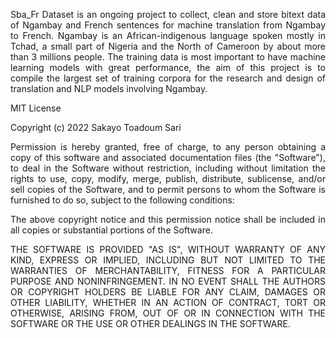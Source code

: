 <p align="justify">Sba_Fr Dataset is an ongoing project to collect, clean and store bitext data of Ngambay and French 
sentences for machine translation from Ngambay to French. Ngambay is an 
African-indigenous language spoken mostly in Tchad, a small part of Nigeria and the North of Cameroon 
by about more than 3 millions people. The training data is most important to have machine learning models 
with great performance, the aim of this project is to compile the largest set of training corpora for 
the research and design of translation and NLP models involving Ngambay.</p> 


MIT License

Copyright (c) 2022 Sakayo Toadoum Sari

<p align="justify">Permission is hereby granted, free of charge, to any person obtaining a copy
of this software and associated documentation files (the "Software"), to deal
in the Software without restriction, including without limitation the rights
to use, copy, modify, merge, publish, distribute, sublicense, and/or sell
copies of the Software, and to permit persons to whom the Software is
furnished to do so, subject to the following conditions:</p> 

<p align="justify">The above copyright notice and this permission notice shall be included in all
copies or substantial portions of the Software.</p>

<p align="justify">THE SOFTWARE IS PROVIDED "AS IS", WITHOUT WARRANTY OF ANY KIND, EXPRESS OR
IMPLIED, INCLUDING BUT NOT LIMITED TO THE WARRANTIES OF MERCHANTABILITY,
FITNESS FOR A PARTICULAR PURPOSE AND NONINFRINGEMENT. IN NO EVENT SHALL THE
AUTHORS OR COPYRIGHT HOLDERS BE LIABLE FOR ANY CLAIM, DAMAGES OR OTHER
LIABILITY, WHETHER IN AN ACTION OF CONTRACT, TORT OR OTHERWISE, ARISING FROM,
OUT OF OR IN CONNECTION WITH THE SOFTWARE OR THE USE OR OTHER DEALINGS IN THE
SOFTWARE.</p>
